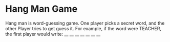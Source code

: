 # Hang Man Game

Hang man is word-guessing game. One player picks a secret word, and the other Player tries to get guess it. For example, if the word were TEACHER, the first player would write: __  __  __  __  __ __  __